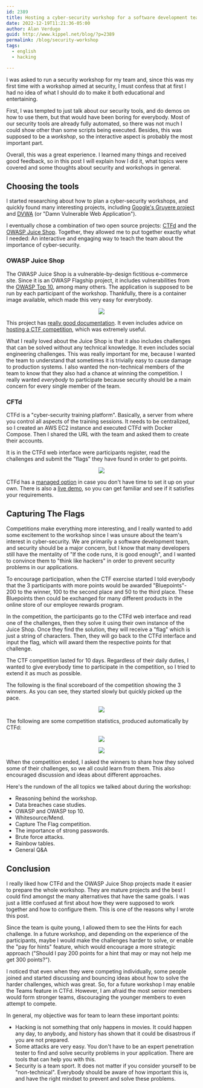 ```yaml
---
id: 2389
title: Hosting a cyber-security workshop for a software development team
date: 2022-12-19T11:21:36-05:00
author: Alan Verdugo
guid: http://www.kippel.net/blog/?p=2389
permalink: /blog/security-workshop
tags:
  - english
  - hacking

---
```


I was asked to run a security workshop for my team and, since this was my first time with a workshop aimed at security, I must confess that at first I had no idea of what I should do to make it both educational and entertaining.

First, I was tempted to just talk about our security tools, and do demos on how to use them, but that would have been boring for everybody. Most of our security tools are already fully automated, so there was not much I could show other than some scripts being executed. Besides, this was supposed to be a *workshop*, so the interactive aspect is probably the most important part.

Overall, this was a great experience. I learned many things and received good feedback, so in this post I will explain how I did it, what topics were covered and some thoughts about security and workshops in general.

## Choosing the tools

I started researching about how to plan a cyber-security workshops, and quickly found many interesting projects, including [Google's Gruyere project](https://google-gruyere.appspot.com/) and [DVWA](https://github.com/digininja/DVWA) (or "Damn Vulnerable Web Application").

I eventually chose a combination of two open source projects: [CTFd](https://ctfd.io/) and the [OWASP Juice Shop](https://owasp.org/www-project-juice-shop/). Together, they allowed me to put together exactly what I needed: An interactive and engaging way to teach the team about the importance of cyber-security.

### OWASP Juice Shop

The OWASP Juice Shop is a vulnerable-by-design fictitious e-commerce site. Since it is an OWASP Flagship project, it includes vulnerabilities from the [OWASP Top 10](https://owasp.org/www-project-top-ten/), among many others. The application is supposed to be run by each participant of the workshop. Thankfully, there is a container image available, which made this very easy for everybody.

<p align="center"> 
    <img src="https://raw.githubusercontent.com/alanverdugo/alanverdugo.github.io/master/_posts/security_workshop/juice_shop.png">
</p>

This project has [really good documentation](https://pwning.owasp-juice.shop/). It even includes advice on [hosting a CTF competition](https://pwning.owasp-juice.shop/part1/ctf.html), which was extremely useful.

What I really loved about the Juice Shop is that it also includes challenges that can be solved without any technical knowledge. It even includes social engineering challenges. This was really important for me, because I wanted the team to understand that sometimes it is trivially easy to cause damage to production systems. I also wanted the non-technical members of the team to know that they also had a chance at winning the competition. I really wanted *everybody* to participate because security should be a main concern for every single member of the team.

### CFTd

CTFd is a "cyber-security training platform". Basically, a server from where you control all aspects of the training sessions. It needs to be centralized, so I created an AWS EC2 instance and executed CTFd with Docker Compose. Then I shared the URL with the team and asked them to create their accounts.

It is in the CTFd web interface were participants register, read the challenges and submit the "flags" they have found in order to get points.

<p align="center"> 
    <img src="https://raw.githubusercontent.com/alanverdugo/alanverdugo.github.io/master/_posts/security_workshop/challenges.png">
</p>

CTFd has a [managed option](https://ctfd.io/pricing/) in case you don't have time to set it up on your own. There is also a [live demo](https://demo.ctfd.io/), so you can get familiar and see if it satisfies your requirements.

## Capturing The Flags

Competitions make everything more interesting, and I really wanted to add some excitement to the workshop since I was unsure about the team's interest in cyber-security. We are primarily a software development team, and security should be a major concern, but I know that many developers still have the mentality of "If the code runs, it is good enough", and I wanted to convince them to "think like hackers" in order to prevent security problems in our applications.

To encourage participation, when the CTF exercise started I told everybody that the 3 participants with more points would be awarded "Bluepoints"- 200 to the winner, 100 to the second place and 50 to the third place. These Bluepoints then could be exchanged for many different products in the online store of our employee rewards program.

In the competition, the participants go to the CTFd web interface and read one of the challenges, then they solve it using their own instance of the Juice Shop. Once they find the solution, they will receive a "flag" which is just a string of characters. Then, they will go back to the CTFd interface and input the flag, which will award them the respective points for that challenge.

The CTF competition lasted for 10 days. Regardless of their daily duties, I wanted to give everybody time to participate in the competition, so I tried to extend it as much as possible.

The following is the final scoreboard of the competition showing the 3 winners. As you can see, they started slowly but quickly picked up the pace.

<p align="center"> 
    <img src="https://raw.githubusercontent.com/alanverdugo/alanverdugo.github.io/master/_posts/security_workshop/scoreboard.png">
</p>

The following are some competition statistics, produced automatically by CTFd:

<p align="center"> 
    <img src="https://raw.githubusercontent.com/alanverdugo/alanverdugo.github.io/master/_posts/security_workshop/statistics.png">
</p>

<p align="center"> 
    <img src="https://raw.githubusercontent.com/alanverdugo/alanverdugo.github.io/master/_posts/security_workshop/statistics_2.png">
</p>

When the competition ended, I asked the winners to share how they solved some of their challenges, so we all could learn from them. This also encouraged discussion and ideas about different approaches.

Here's the rundown of the all topics we talked about during the workshop:

- Reasoning behind the workshop.
- Data breaches case studies.
- OWASP and OWASP top 10.
- Whitesource/Mend.
- Capture The Flag competition.
- The importance of strong passwords.
- Brute force attacks.
- Rainbow tables.
- General Q&A

## Conclusion

I really liked how CTFd and the OWASP Juice Shop projects made it easier to prepare the whole workshop. They are mature projects and the best I could find amongst the many alternatives that have the same goals. I was just a little confused at first about how they were supposed to work together and how to configure them. This is one of the reasons why I wrote this post.

Since the team is quite young, I allowed them to see the Hints for each challenge. In a future workshop, and depending on the experience of the participants, maybe I would make the challenges harder to solve, or enable the "pay for hints" feature, which would encourage a more strategic approach ("Should I pay 200 points for a hint that may or may not help me get 300 points?").

I noticed that even when they were competing individually, some people joined and started discussing and bouncing ideas about how to solve the harder challenges, which was great. So, for a future workshop I may enable the Teams feature in CTFd. However, I am afraid the most senior members would form stronger teams, discouraging the younger members to even attempt to compete.

In general, my objective was for team to learn these important points:

- Hacking is not something that only happens in movies. It could happen any day, to anybody, and history has shown that it could be disastrous if you are not prepared.
- Some attacks are very easy. You don't have to be an expert penetration tester to find and solve security problems in your application. There are tools that can help you with this.
- Security is a team sport. It does not matter if you consider yourself to be "non-technical". Everybody should be aware of how important this is, and have the right mindset to prevent and solve these problems.
